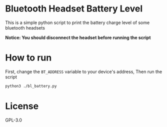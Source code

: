 # Bluetooth Headset Battery Level

This is a simple python script to print the battery charge level of some bluetooth headsets

**Notice: You should disconnect the headset before running the script**

# How to run
First, change the `BT_ADDRESS` variable to your device's address, Then run the script
```bash
python3 ./bl_battery.py
```

# License
GPL-3.0

